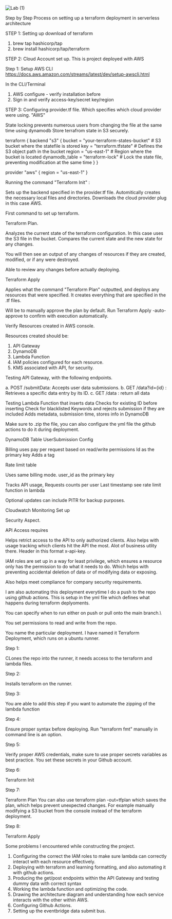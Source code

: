 
![Lab (1)](https://github.com/user-attachments/assets/9282bf86-2366-4c6d-80a0-57a523cd6e76)










Step by Step Process on setting up a terraform deployment in serverless architecture

STEP 1:
Setting up download of terraform

1. brew tap hashicorp/tap
2. brew install hashicorp/tap/terraform

STEP 2:
Cloud Account set up. This is project deployed with AWS

Step 1: Setup AWS CLI https://docs.aws.amazon.com/streams/latest/dev/setup-awscli.html

In the CLI/Terminal

1. AWS configure - verify installation before
2. Sign in and verify access-key/secret key/region

STEP 3:
Configuring provider.tf file.
Which specifies which cloud provider were using. "AWS"

State locking prevents numerous users from changing the file at the same time using dynamodb
Store terrafrom state in S3 securely.

terraform {
  backend "s3" {
    bucket         = "your-terraform-states-bucket" # S3 bucket where the statefile is stored
    key            = "terraform.tfstate" # Defines the S3 object path in the bucket
    region         = "us-east-1" # Region where the bucket is located
    dynamodb_table = "terraform-lock" # Lock the state file, preventing modification at the same time
  }
}

provider "aws" {
  region = "us-east-1"
}

Running the command  "Terraform Init" :

Sets up the backend specified in the provider.tf file.
Automitically creates the necessary local files and directories. 
Downloads the cloud provider plug in this case AWS.

First command to set up terraform. 

Terraform Plan.
 
Analyzes the current state of the terraform configuration. In this case uses the S3 file in the bucket. 
Compares the current state and the new state for any changes. 

You will then see an output of any changes of resources if they are created, modified, or if any were destroyed. 

Able to review any changes before actually deploying. 


Terraform Apply 

Applies what the command "Terraform Plan" outputted, and deploys any resources that were specified. It creates everything that are specified in the .tf files.

Will be to manually approve the plan by default. Run Terraform Apply -auto-approve to confirm with execution automatically.



Verify Resources created in AWS console. 


Resources created should be: 

1. API Gateway
2. DynamoDB
3. Lambda Function
4. IAM policies configured for each resource. 
5. KMS associated with API, for security. 


Testing API Gateway, with the following endpoints. 

a.	POST /submitData: Accepts user data submissions.
b.	GET /data?id={id} : Retrieves a specific data entry by its ID.
c.	GET /data : return all data

Testing Lambda Function that inserts data
Checks for existing ID before inserting
Check for blacklisted Keywords and rejects submission if they are included
Adds metadata, submission time, stores info in DynamoDB

Make sure to .zip the file, you can also configure the yml file the github actions to do it during deployment. 

DynamoDB Table UserSubmission Config

Billing uses pay per request based on read/write permissions
Id as the primary key
Adds a tag

Rate limit table

Uses same billing mode. 
user_id as the primary key

Tracks API usage,
Requests counts per user
Last timestamp see rate limit function in lambda 


Optional updates can include PITR for backup purposes. 

Cloudwatch Monitoring Set up 


Security Aspect.


API Access requires 

Helps retrict access to the API to only authorized clients.
Also helps with usage tracking which clients hit the API the most. Alot of business utlity there. 
Header in this format x-api-key. 


IAM roles are set up in a way for least privilege, which ensures a resource only has the permission to do what it needs to do. Which helps with preventing accidental deletion of data or of modifying data or exposing. 

Also helps meet compliance for company security requirements.


 I am  also automating this deployment everytime I do a push to the repo using github actions. This is setup in the yml file which defines what happens during terraform deplyoments. 

You can specify when to run either on push or pull onto the main branch.\

You set permissions to read and write from the repo.

You name the particular deployment. I have named it Terraform Deployment, which runs on a ubuntu runner. 

Step 1: 

CLones the repo into the runner, it needs access to the terraform and lambda files. 

Step 2:

Installs terraform on the runner.

Step 3:

You are able to add this step if you want to automate the zipping of the lambda function

Step 4:

Ensure proper syntax before deploying. Run "terraform fmt" manually in command line is an option. 

Step 5:

Verify proper AWS credentials, make sure to use proper secrets variables as best practice. You set these secrets in your Github account. 


Step 6:

Terraform Init


Step 7:

Terraform Plan
You can also use terraform plan -out=tfplan which saves the plan, which helps prevent unexpected changes. For example manually modifying a S3 bucket
from the console instead of the terraform deployment. 

Step 8:

Terraform Apply

Some problems I encountered while constructing the project. 
 1. Configuring the correct the IAM roles to make sure lambda can correctly interact with each resource effectively. 
 2. Deploying with terraform and learning formatting, and also automating it with github actions. 
 3. Producing the get/post endpoints within the API Gateway and testing dummy data with correct syntax
 4. Working the lambda function and optimizing the code. 
 5. Drawing the architecture diagram and understanding how each service interacts with the other within AWS. 
 6. Configuring Github Actions. 
 7. Setting up the eventbridge data submit bus. 